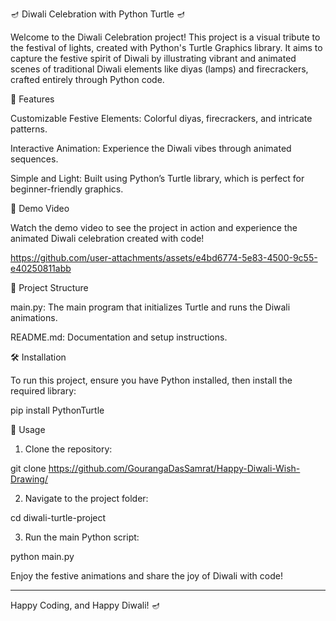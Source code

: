 🪔 Diwali Celebration with Python Turtle 🪔

Welcome to the Diwali Celebration project! This project is a visual tribute to the festival of lights, created with Python's Turtle Graphics library. It aims to capture the festive spirit of Diwali by illustrating vibrant and animated scenes of traditional Diwali elements like diyas (lamps) and firecrackers, crafted entirely through Python code.

🌟 Features

Customizable Festive Elements: Colorful diyas, firecrackers, and intricate patterns.

Interactive Animation: Experience the Diwali vibes through animated sequences.

Simple and Light: Built using Python’s Turtle library, which is perfect for beginner-friendly graphics.


🚀 Demo Video

Watch the demo video to see the project in action and experience the animated Diwali celebration created with code!


https://github.com/user-attachments/assets/e4bd6774-5e83-4500-9c55-e40250811abb


📂 Project Structure

main.py: The main program that initializes Turtle and runs the Diwali animations.

README.md: Documentation and setup instructions.


🛠️ Installation

To run this project, ensure you have Python installed, then install the required library:

pip install PythonTurtle

🎉 Usage

1. Clone the repository:

git clone https://github.com/GourangaDasSamrat/Happy-Diwali-Wish-Drawing/


2. Navigate to the project folder:

cd diwali-turtle-project


3. Run the main Python script:

python main.py



Enjoy the festive animations and share the joy of Diwali with code!


---

Happy Coding, and Happy Diwali! 🪔

